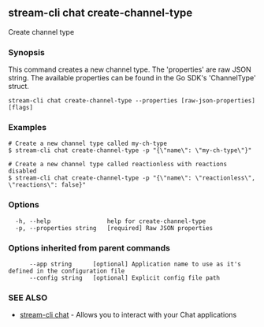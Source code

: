 ## stream-cli chat create-channel-type

Create channel type

### Synopsis

This command creates a new channel type. The 'properties' are raw JSON string.
The available properties can be found in the Go SDK's 'ChannelType' struct.


```
stream-cli chat create-channel-type --properties [raw-json-properties] [flags]
```

### Examples

```
# Create a new channel type called my-ch-type
$ stream-cli chat create-channel-type -p "{\"name\": \"my-ch-type\"}"

# Create a new channel type called reactionless with reactions disabled
$ stream-cli chat create-channel-type -p "{\"name\": \"reactionless\", \"reactions\": false}"

```

### Options

```
  -h, --help                help for create-channel-type
  -p, --properties string   [required] Raw JSON properties
```

### Options inherited from parent commands

```
      --app string      [optional] Application name to use as it's defined in the configuration file
      --config string   [optional] Explicit config file path
```

### SEE ALSO

* [stream-cli chat](stream-cli_chat.md)	 - Allows you to interact with your Chat applications

